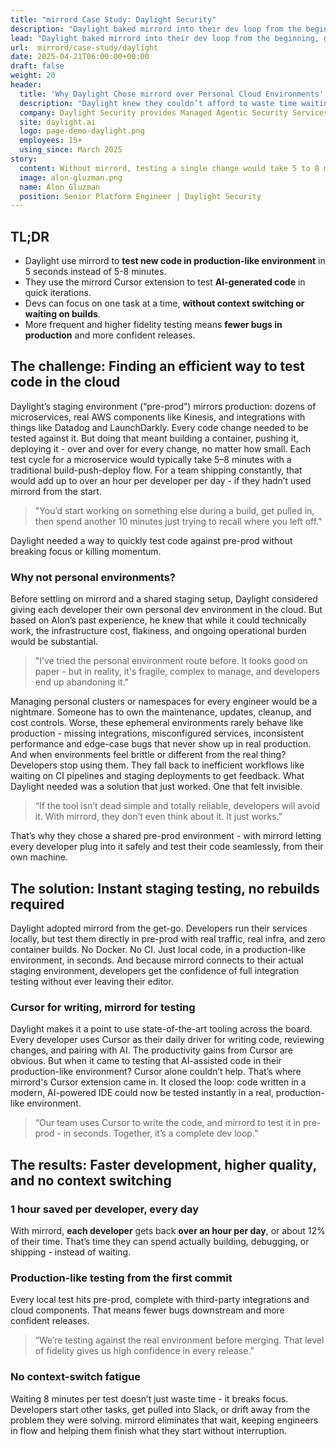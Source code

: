 ```yaml
---
title: "mirrord Case Study: Daylight Security"
description: "Daylight baked mirrord into their dev loop from the beginning, giving their engineers a way to test new code in realistic, production-like conditions immediately after writing it."
lead: "Daylight baked mirrord into their dev loop from the beginning, giving their engineers a way to test new code in realistic, production-like conditions immediately after writing it."
url:  mirrord/case-study/daylight
date: 2025-04-21T06:00:00+00:00
draft: false
weight: 20
header:
  title: 'Why Daylight Chose mirrord over Personal Cloud Environments'
  description: "Daylight knew they couldn’t afford to waste time waiting on container builds just to test their code in staging. So they baked mirrord into their dev loop from the beginning, giving their engineers a way to test new code in realistic, production-like conditions immediately after writing it."
  company: Daylight Security provides Managed Agentic Security Services, offering tailored MDR solutions that are delivered by Agentic AI and backed by elite human experts.
  site: daylight.ai
  logo: page-demo-daylight.png
  employees: 15+
  using_since: March 2025
story:
  content: Without mirrord, testing a single change would take 5 to 8 minutes. Multiply that by 10+ times a day - that’s at least an hour lost, per developer. With mirrord, it takes 5 seconds.
  image: alon-gluzman.png
  name: Alon Gluzman
  position: Senior Platform Engineer | Daylight Security
---
```


## TL;DR

- Daylight use mirrord to **test new code in production-like environment** in 5 seconds instead of 5-8 minutes.
- They use the mirrord Cursor extension to test **AI-generated code** in quick iterations.
- Devs can focus on one task at a time, **without context switching or waiting on builds**.
- More frequent and higher fidelity testing means **fewer bugs in production** and more confident releases.

## The challenge: Finding an efficient way to test code in the cloud

Daylight’s staging environment (“pre-prod”) mirrors production: dozens of microservices, real AWS components like Kinesis, and integrations with things like Datadog and LaunchDarkly. Every code change needed to be tested against it. But doing that meant building a container, pushing it, deploying it - over and over for every change, no matter how small.
Each test cycle for a microservice would typically take 5–8 minutes with a traditional build-push-deploy flow. For a team shipping constantly, that would add up to over an hour per developer per day - if they hadn’t used mirrord from the start.

> "You’d start working on something else during a build, get pulled in, then spend another 10 minutes just trying to recall where you left off."

Daylight needed a way to quickly test code against pre-prod without breaking focus or killing momentum.

### Why not personal environments?

Before settling on mirrord and a shared staging setup, Daylight considered giving each developer their own personal dev environment in the cloud. But based on Alon’s past experience, he knew that while it could technically work, the infrastructure cost, flakiness, and ongoing operational burden would be substantial.

> "I’ve tried the personal environment route before. It looks good on paper - but in reality, it's fragile, complex to manage, and developers end up abandoning it."

Managing personal clusters or namespaces for every engineer would be a nightmare. Someone has to own the maintenance, updates, cleanup, and cost controls. Worse, these ephemeral environments rarely behave like production - missing integrations, misconfigured services, inconsistent performance and edge-case bugs that never show up in real production.
And when environments feel brittle or different from the real thing? Developers stop using them. They fall back to inefficient workflows like waiting on CI pipelines and staging deployments to get feedback.
What Daylight needed was a solution that just worked. One that felt invisible.

> “If the tool isn’t dead simple and totally reliable, developers will avoid it. With mirrord, they don’t even think about it. It just works.”

That’s why they chose a shared pre-prod environment - with mirrord letting every developer plug into it safely and test their code seamlessly, from their own machine.


## The solution: Instant staging testing, no rebuilds required

Daylight adopted mirrord from the get-go. Developers run their services locally, but test them directly in pre-prod with real traffic, real infra, and zero container builds.
No Docker. No CI. Just local code, in a production-like environment, in seconds.
And because mirrord connects to their actual staging environment, developers get the confidence of full integration testing without ever leaving their editor.

### Cursor for writing, mirrord for testing

Daylight makes it a point to use state-of-the-art tooling across the board. Every developer uses Cursor as their daily driver for writing code, reviewing changes, and pairing with AI. The productivity gains from Cursor are obvious.
But when it came to testing that AI-assisted code in their production-like environment? Cursor alone couldn’t help.
That’s where mirrord's Cursor extension came in. It closed the loop: code written in a modern, AI-powered IDE could now be tested instantly in a real, production-like environment.

> “Our team uses Cursor to write the code, and mirrord to test it in pre-prod - in seconds. Together, it’s a complete dev loop.”


## The results: Faster development, higher quality, and no context switching


### 1 hour saved per developer, every day

With mirrord, **each developer** gets back **over an hour per day**, or about 12% of their time. That’s time they can spend actually building, debugging, or shipping - instead of waiting.

### Production-like testing from the first commit

Every local test hits pre-prod, complete with third-party integrations and cloud components. That means fewer bugs downstream and more confident releases.

> “We’re testing against the real environment before merging. That level of fidelity gives us high confidence in every release.”

### No context-switch fatigue

Waiting 8 minutes per test doesn’t just waste time - it breaks focus. Developers start other tasks, get pulled into Slack, or drift away from the problem they were solving. mirrord eliminates that wait, keeping engineers in flow and helping them finish what they start without interruption.
